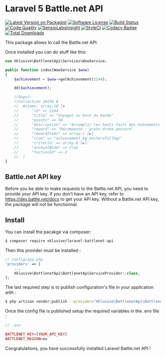 # Laravel 5 Battle.net API


[![Latest Version on Packagist](https://img.shields.io/packagist/v/xklusive/laravel-battlenet-api.svg?style=flat-square)](https://packagist.org/packages/xklusive/laravel-battlenet-api)
[![Software License](https://img.shields.io/badge/license-MIT-brightgreen.svg?style=flat-square)](LICENSE.md)
[![Build Status](https://travis-ci.org/xklusive/laravel-battlenet-api.svg?branch=master)](https://travis-ci.org/xklusive/laravel-battlenet-api)
[![Code Quality](https://scrutinizer-ci.com/g/xklusive/laravel-battlenet-api/badges/quality-score.png?b=master)](https://scrutinizer-ci.com/g/xklusive/laravel-battlenet-api/?branch=master)
[![SensioLabsInsight](https://insight.sensiolabs.com/projects/02f8f016-b462-4c0c-85b7-afc51b1a3b6a/mini.png)](https://insight.sensiolabs.com/projects/02f8f016-b462-4c0c-85b7-afc51b1a3b6a)
[![StyleCI](https://styleci.io/repos/79335460/shield)](https://styleci.io/repos/79335460)
[![Codacy Badge](https://api.codacy.com/project/badge/Grade/dd19ac3e70f44957b76f9d18c4bf3eaa)](https://www.codacy.com/app/atraides/laravel-battlenet-api?utm_source=github.com&amp;utm_medium=referral&amp;utm_content=xklusive/laravel-battlenet-api&amp;utm_campaign=Badge_Grade)
[![Total Downloads](https://img.shields.io/packagist/dt/xklusive/laravel-battlenet-api.svg?style=flat-square)](https://packagist.org/packages/xklusive/laravel-battlenet-api)

This package allows to call the Battle.net API.

Once installed you can do stuff like this:

```php
use Xklusive\BattlenetApi\Services\WowService;

public function index(WowService $wow)
{
	$achievement = $wow->getAchievement(2144);

	dd($achievement);

	//Ouput: 
	//Collection {#236 ▼
  	//	#items: array:10 [▼
	//	    "id" => 2144
	//	    "title" => "Voyages au bout du monde"
	//	    "points" => 50
	//	    "description" => "Accomplir les hauts faits des évènements mondiaux listés ci-dessous."
	//	    "reward" => "Récompense : proto-drake pourpre"
	//	    "rewardItems" => array:1 [▶]
	//	    "icon" => "achievement_bg_masterofallbgs"
	//	    "criteria" => array:8 [▶]
	//	    "accountWide" => true
	//	    "factionId" => 2
	//	]
}

```

## Battle.net API key
Before you be able to make requests to the Battle.net API, you need to provide your API key.
If you don't have an API key, refer to https://dev.battle.net/docs to get your API key.
Without a Battle.net API key, the package will not be functionnal.

## Install
 
You can install the pacakge via composer:
```bash
$ composer require xklusive/laravel-battlenet-api
```
 
Then this provider must be installed :
```php
// config/app.php
'providers' => [
	...
    Xklusive\BattlenetApi\BattlenetApiServiceProvider::class,
];
```
 
The last required step is to publish configuration's file in your application with :
```bash
$ php artisan vendor:publish --provider="Xklusive\BattlenetApi\BattlenetApiServiceProvider" --tag="config"
```

Once the config file is published setup the required variables in the .env file :
```php
// .env

BATTLENET_KEY=[YOUR_API_KEY]
BATTLENET_REGION=eu

```
 
Congratulations, you have successfully installed Laravel Battle.net API !
